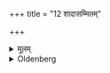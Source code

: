 +++
title = "12 शादासम्मितम्"

+++

<details><summary>मूलम्</summary>

शादासम्मितम् १२
</details>

<details><summary>Oldenberg</summary>

12. (The site of the house) should have the form of a brick,
</details>

